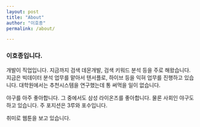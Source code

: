 ```yaml
---
layout: post
title: "About"
author: "이호종"
permalink: /about/

---
```


### 이호종입니다.

개발이 직업입니다. 지금까지 검색 데몬개발, 검색 키워드 분석 등을 주로 해왔습니다. 지금은 빅데이터 분석 업무를 맡아서 텐서플로, 하이브 등을 익혀 업무를 진행하고 있습니다. 대학원에서는 추천시스템을 연구했는데 통 써먹을 일이 없습니다.

야구를 아주 좋아합니다. 그 중에서도 삼성 라이온즈를 좋아합니다. 물론 사회인 야구도 하고 있습니다. 주 포지션은 3루와 포수입니다.

취미로 웹툰을 보고 있습니다.